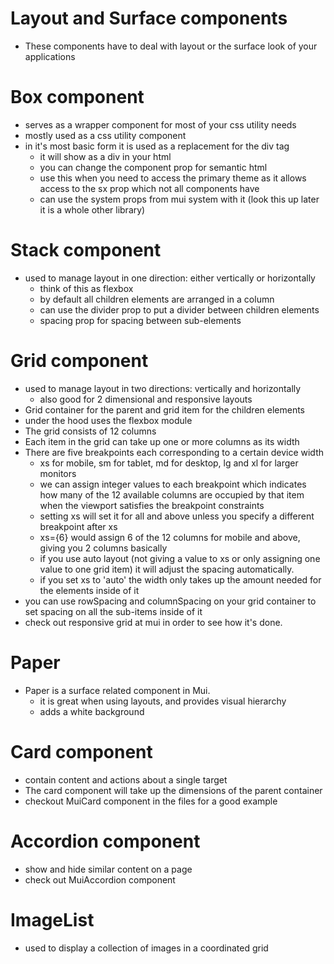 # Layout and Surface components

- These components have to deal with layout or the surface look of your applications

# Box component

- serves as a wrapper component for most of your css utility needs
- mostly used as a css utility component
- in it's most basic form it is used as a replacement for the div tag
  - it will show as a div in your html
  - you can change the component prop for semantic html
  - use this when you need to access the primary theme as it allows access to the sx prop which not all components have
  - can use the system props from mui system with it (look this up later it is a whole other library)

# Stack component

- used to manage layout in one direction: either vertically or horizontally
  - think of this as flexbox
  - by default all children elements are arranged in a column
  - can use the divider prop to put a divider between children elements
  - spacing prop for spacing between sub-elements

# Grid component

- used to manage layout in two directions: vertically and horizontally
  - also good for 2 dimensional and responsive layouts
- Grid container for the parent and grid item for the children elements
- under the hood uses the flexbox module
- The grid consists of 12 columns
- Each item in the grid can take up one or more columns as its width
- There are five breakpoints each corresponding to a certain device width
  - xs for mobile, sm for tablet, md for desktop, lg and xl for larger monitors
  - we can assign integer values to each breakpoint which indicates how many of the 12 available columns are occupied by that item when the viewport satisfies the breakpoint constraints
  - setting xs will set it for all and above unless you specify a different breakpoint after xs
  - xs={6} would assign 6 of the 12 columns for mobile and above, giving you 2 columns basically
  - if you use auto layout (not giving a value to xs or only assigning one value to one grid item) it will adjust the spacing automatically.
  - if you set xs to 'auto' the width only takes up the amount needed for the elements inside of it
- you can use rowSpacing and columnSpacing on your grid container to set spacing on all the sub-items inside of it
- check out responsive grid at mui in order to see how it's done.

# Paper

- Paper is a surface related component in Mui.
  - it is great when using layouts, and provides visual hierarchy
  - adds a white background

# Card component

- contain content and actions about a single target
- The card component will take up the dimensions of the parent container
- checkout MuiCard component in the files for a good example

# Accordion component

- show and hide similar content on a page
- check out MuiAccordion component

# ImageList

- used to display a collection of images in a coordinated grid

